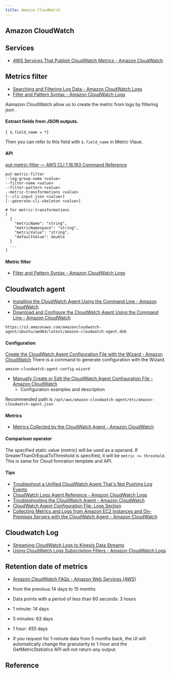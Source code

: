 ```yaml
---
title: Amazon CloudWatch
---
```


## Amazon CloudWatch

## Services
* [AWS Services That Publish CloudWatch Metrics \- Amazon CloudWatch](https://docs.aws.amazon.com/AmazonCloudWatch/latest/monitoring/aws-services-cloudwatch-metrics.html)

## Metrics filter
- [Searching and Filtering Log Data \- Amazon CloudWatch Logs](https://docs.aws.amazon.com/AmazonCloudWatch/latest/logs/MonitoringLogData.html)
- [Filter and Pattern Syntax \- Amazon CloudWatch Logs](https://docs.aws.amazon.com/AmazonCloudWatch/latest/logs/FilterAndPatternSyntax.html)

Aamazon CloudWatch allow us to create the metric from logs by filtering json .

#### Extract fields from JSON outputs.

```
{ $.field_name = *}
```

Then you can refer to this field with `$.field_name` in Metric Vlaue.


#### API
[put\-metric\-filter — AWS CLI 1\.16\.193 Command Reference](https://docs.aws.amazon.com/cli/latest/reference/logs/put-metric-filter.html)

```
put-metric-filter
--log-group-name <value>
--filter-name <value>
--filter-pattern <value>
--metric-transformations <value>
[--cli-input-json <value>]
[--generate-cli-skeleton <value>]
```

```
# for metric-transformations
[
  {
    "metricName": "string",
    "metricNamespace": "string",
    "metricValue": "string",
    "defaultValue": double
  }
  ...
]
```

#### Metric filter
- [Filter and Pattern Syntax \- Amazon CloudWatch Logs](https://docs.aws.amazon.com/AmazonCloudWatch/latest/logs/FilterAndPatternSyntax.html)

## Cloudwatch agent
- [Installing the CloudWatch Agent Using the Command Line \- Amazon CloudWatch](https://docs.aws.amazon.com/AmazonCloudWatch/latest/monitoring/installing-cloudwatch-agent-commandline.html)
- [Download and Configure the CloudWatch Agent Using the Command Line \- Amazon CloudWatch](https://docs.aws.amazon.com/AmazonCloudWatch/latest/monitoring/download-cloudwatch-agent-commandline.html)

```
https://s3.amazonaws.com/amazoncloudwatch-agent/ubuntu/amd64/latest/amazon-cloudwatch-agent.deb
```

#### Configuration
[Create the CloudWatch Agent Configuration File with the Wizard \- Amazon CloudWatch](https://docs.aws.amazon.com/AmazonCloudWatch/latest/monitoring/create-cloudwatch-agent-configuration-file-wizard.html)
There is a command to generate configuration with the Wizard.

```
amazon-cloudwatch-agent-config-wizard
```

- [Manually Create or Edit the CloudWatch Agent Configuration File \- Amazon CloudWatch](https://docs.aws.amazon.com/AmazonCloudWatch/latest/monitoring/CloudWatch-Agent-Configuration-File-Details.html)
    - Configuration examples and description

Recommended path is `/opt/aws/amazon-cloudwatch-agent/etc/amazon-cloudwatch-agent.json`

#### Metrics
- [Metrics Collected by the CloudWatch Agent \- Amazon CloudWatch](https://docs.aws.amazon.com/AmazonCloudWatch/latest/monitoring/metrics-collected-by-CloudWatch-agent.html)

#### Comparison operator
The specified static value (metric) will be used as a operand.
If GreaterThanOrEqualToThreshold is specified, it will be `metric >= threshold`.
This is same for Cloud fomration template and API.



#### Tips
- [Troubleshoot a Unified CloudWatch Agent That's Not Pushing Log Events](https://aws.amazon.com/premiumsupport/knowledge-center/cloudwatch-push-logs-with-unified-agent/)
- [CloudWatch Logs Agent Reference \- Amazon CloudWatch Logs](https://docs.aws.amazon.com/AmazonCloudWatch/latest/logs/AgentReference.html)
- [Troubleshooting the CloudWatch Agent \- Amazon CloudWatch](https://docs.aws.amazon.com/AmazonCloudWatch/latest/monitoring/troubleshooting-CloudWatch-Agent.html#CloudWatch-Agent-options-help)
- [CloudWatch Agent Configuration File: Logs Section](https://docs.aws.amazon.com/AmazonCloudWatch/latest/monitoring/CloudWatch-Agent-common-scenarios.html)
- [Collecting Metrics and Logs from Amazon EC2 Instances and On\-Premises Servers with the CloudWatch Agent \- Amazon CloudWatch](https://docs.aws.amazon.com/AmazonCloudWatch/latest/monitoring/Install-CloudWatch-Agent.html)

## Cloudwatch Log
- [Streaming CloudWatch Logs to Kinesis Data Streams](https://aws.amazon.com/premiumsupport/knowledge-center/streaming-cloudwatch-logs/)
- [Using CloudWatch Logs Subscription Filters \- Amazon CloudWatch Logs](https://docs.aws.amazon.com/AmazonCloudWatch/latest/logs//SubscriptionFilters.html#FirehoseExample)

## Retention date of metrics
- [Amazon CloudWatch FAQs \- Amazon Web Services \(AWS\)](https://aws.amazon.com/cloudwatch/faqs/)

- from the previous 14 days to 15 months
- Data points with a period of less than 60 seconds: 3 hours
- 1 minute: 14 days
- 5 minutes: 63 days
- 1 hour: 455 days
- if you request for 1-minute data from 5 months back, the UI will automatically change the granularity to 1-hour and the GetMetricStatistics API will not return any output.

## Reference
